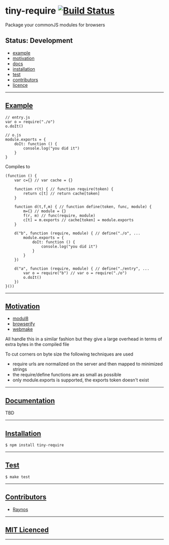 # tiny-require [![Build Status][1]][2]

Package your commonJS modules for browsers

## Status: Development

 - [example][3]
 - [motivation][4]
 - [docs][8]
 - [installation][9]
 - [test][10]
 - [contributors][11]
 - [licence][12]

***

## <a name="example" href="#example">Example</a>

    // entry.js
    var o = require("./o")
    o.doIt()

    // o.js
    module.exports = { 
        doIt: function () {
            console.log("you did it")    
        }
    }

Compiles to

    (function () {
        var c={} // var cache = {}

        function r(t) { // function require(token) {
            return c[t] // return cache[token]
        }

        function d(t,f,m) { // function define(token, func, module) {
            m={} // module = {}
            f(r, m) // func(require, module)
            c[t] = m.exports // cache[token] = module.exports
        }

        d("b", function (require, module) { // define("./o", ...
            module.exports = {
                doIt: function () {
                    console.log("you did it")
                }
            }
        })

        d("a", function (require, module) { // define("./entry", ...
            var o = require("b") // var o = require("./o")
            o.doIt()
        })
    }())

***

## <a name="motivation" href="#motivation">Motivation</a>

 - [modul8][5]
 - [browserify][6]
 - [webmake][7]

All handle this in a similar fashion but they give a large overhead in terms of extra bytes in the compiled file

To cut corners on byte size the following techniques are used

 - require urls are normalized on the server and then mapped to minimized strings
 - the require/define functions are as small as possible
 - only module.exports is supported, the exports token doesn't exist

***

## <a name="docs" href="#docs">Documentation</a>

TBD

***

## <a name="installation" href="#installation">Installation</a>

`$ npm install tiny-require`

***

## <a name="test" href="#test">Test</a>

`$ make test`

***

## <a name="contributors" href="#contributors">Contributors</a>

 - [Raynos][13]

***

## <a name="licence" href="#licence">MIT Licenced</a>

***

  [1]: https://secure.travis-ci.org/Raynos/tiny-require.png
  [2]: http://travis-ci.org/Raynos/tiny-require
  [3]: https://github.com/Raynos/tiny-require#example
  [4]: https://github.com/Raynos/tiny-require#motivation
  [5]: https://github.com/clux/modul8
  [6]: https://github.com/substack/node-browserify
  [7]: https://github.com/medikoo/modules-webmake
  [8]: https://github.com/Raynos/tiny-require#docs
  [9]: https://github.com/Raynos/tiny-require#installation
  [10]: https://github.com/Raynos/tiny-require#test
  [11]: https://github.com/Raynos/tiny-require#contributors
  [12]: https://github.com/Raynos/tiny-require#licence
  [13]: https://github.com/Raynos